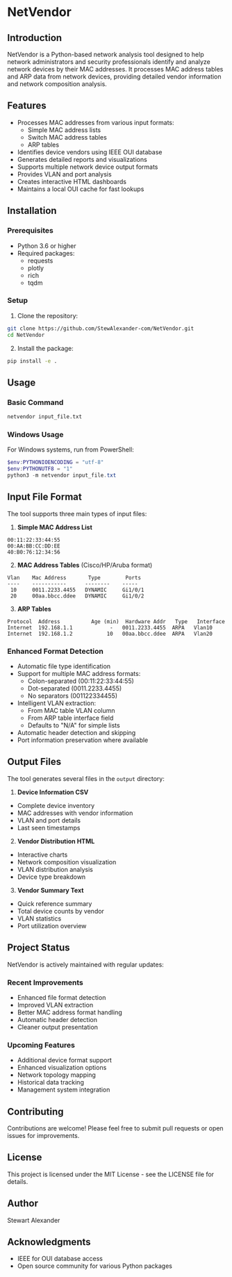 # NetVendor

## Introduction
NetVendor is a Python-based network analysis tool designed to help network administrators and security professionals identify and analyze network devices by their MAC addresses. It processes MAC address tables and ARP data from network devices, providing detailed vendor information and network composition analysis.

## Features
- Processes MAC addresses from various input formats:
  * Simple MAC address lists
  * Switch MAC address tables
  * ARP tables
- Identifies device vendors using IEEE OUI database
- Generates detailed reports and visualizations
- Supports multiple network device output formats
- Provides VLAN and port analysis
- Creates interactive HTML dashboards
- Maintains a local OUI cache for fast lookups

## Installation

### Prerequisites
- Python 3.6 or higher
- Required packages:
  * requests
  * plotly
  * rich
  * tqdm

### Setup
1. Clone the repository:
```bash
git clone https://github.com/StewAlexander-com/NetVendor.git
cd NetVendor
```

2. Install the package:
```bash
pip install -e .
```

## Usage

### Basic Command
```bash
netvendor input_file.txt
```

### Windows Usage
For Windows systems, run from PowerShell:
```powershell
$env:PYTHONIOENCODING = "utf-8"
$env:PYTHONUTF8 = "1"
python3 -m netvendor input_file.txt
```

## Input File Format
The tool supports three main types of input files:

1. **Simple MAC Address List**
```
00:11:22:33:44:55
00:AA:BB:CC:DD:EE
40:B0:76:12:34:56
```

2. **MAC Address Tables** (Cisco/HP/Aruba format)
```
Vlan    Mac Address       Type        Ports
----    -----------      --------    -----
 10     0011.2233.4455   DYNAMIC     Gi1/0/1
 20     00aa.bbcc.ddee   DYNAMIC     Gi1/0/2
```

3. **ARP Tables**
```
Protocol  Address          Age (min)  Hardware Addr   Type   Interface
Internet  192.168.1.1            -   0011.2233.4455  ARPA   Vlan10
Internet  192.168.1.2           10   00aa.bbcc.ddee  ARPA   Vlan20
```

### Enhanced Format Detection
- Automatic file type identification
- Support for multiple MAC address formats:
  * Colon-separated (00:11:22:33:44:55)
  * Dot-separated (0011.2233.4455)
  * No separators (001122334455)
- Intelligent VLAN extraction:
  * From MAC table VLAN column
  * From ARP table interface field
  * Defaults to "N/A" for simple lists
- Automatic header detection and skipping
- Port information preservation where available

## Output Files
The tool generates several files in the `output` directory:

1. **Device Information CSV**
- Complete device inventory
- MAC addresses with vendor information
- VLAN and port details
- Last seen timestamps

2. **Vendor Distribution HTML**
- Interactive charts
- Network composition visualization
- VLAN distribution analysis
- Device type breakdown

3. **Vendor Summary Text**
- Quick reference summary
- Total device counts by vendor
- VLAN statistics
- Port utilization overview

## Project Status
NetVendor is actively maintained with regular updates:

### Recent Improvements
- Enhanced file format detection
- Improved VLAN extraction
- Better MAC address format handling
- Automatic header detection
- Cleaner output presentation

### Upcoming Features
- Additional device format support
- Enhanced visualization options
- Network topology mapping
- Historical data tracking
- Management system integration

## Contributing
Contributions are welcome! Please feel free to submit pull requests or open issues for improvements.

## License
This project is licensed under the MIT License - see the LICENSE file for details.

## Author
Stewart Alexander

## Acknowledgments
- IEEE for OUI database access
- Open source community for various Python packages